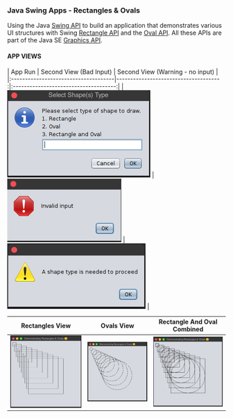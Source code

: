 ### Java Swing Apps - Rectangles & Ovals


Using the Java [Swing API](https://docs.oracle.com/javase/7/docs/api/javax/swing/package-summary.html) to build an 
application that demonstrates various UI structures with Swing [Rectangle API](https://docs.oracle.com/javase/7/docs/api/java/awt/class-use/Rectangle.html) 
and the [Oval API](http://www.java2s.com/Code/JavaAPI/java.awt/GraphicsdrawOvalintxintyintwidthintheight.htm). All these 
APIs are part of the Java SE [Graphics API](https://docs.oracle.com/javase/7/docs/api/java/awt/Graphics.html). 

#### APP VIEWS


| App Run                              | Second View (Bad Input)               | Second View (Warning - no input)      |
|:-------------------------------------|------------------------------------- :|:-------------------------------------:|
| ![sec](appA/images/select_view.png)  | ![sec](appA/images/invalid_input.png) | ![sec](appA/images/no_input_view.png) |  

| Rectangles View                      | Ovals View                    | Rectangle And Oval Combined                                     
|:------------------------------------:|:-----------------------------:|:--------------------------------------------------:|
| ![sec](appA/images/rectangles.png)   | ![sec](appA/images/ovals.png) |    ![sec](appA/images/combined_rect_and_oval.png)  |   


[comment]: <> (| Column #1  | Column #2   | Center align |)

[comment]: <> (|:-----------|------------:|:------------:|)

[comment]: <> (| will       |        will |     will     |)

[comment]: <> (| be         |          be |      be      |)

[comment]: <> (| left       |       right |    center    |)

[comment]: <> (| aligned    |     aligned |    aligned   |)


[comment]: <> (| Left align | Right align | Center align |)

[comment]: <> (|:-----------|------------:|:------------:|)

[comment]: <> (| This       |        This |     This     |)

[comment]: <> (| column     |      column |    column    |)

[comment]: <> (| will       |        will |     will     |)

[comment]: <> (| be         |          be |      be      |)

[comment]: <> (| left       |       right |    center    |)

[comment]: <> (| aligned    |     aligned |    aligned   |)
